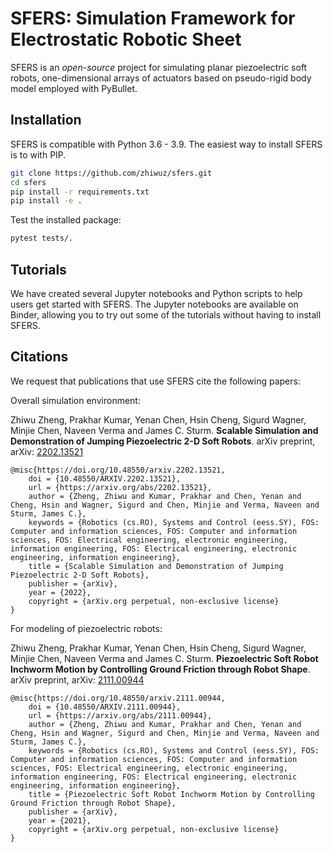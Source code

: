 # SFERS: Simulation Framework for Electrostatic Robotic Sheet
SFERS is an *open-source* project for simulating planar piezoelectric soft robots, one-dimensional arrays of actuators based on pseudo-rigid body model employed with PyBullet.
## Installation
SFERS is compatible with Python 3.6 - 3.9. The easiest way to install SFERS is to with PIP. 
```bash
git clone https://github.com/zhiwuz/sfers.git
cd sfers
pip install -r requirements.txt
pip install -e .
```
Test the installed package:
```bash
pytest tests/.
```
## Tutorials
We have created several Jupyter notebooks and Python scripts to help users get started with SFERS. The Jupyter notebooks are available on Binder, allowing you to try out some of the tutorials without having to install SFERS.

## Citations
We request that publications that use SFERS cite the following papers:

Overall simulation environment:

Zhiwu Zheng, Prakhar Kumar, Yenan Chen, Hsin Cheng, Sigurd Wagner, Minjie Chen, Naveen Verma and James C. Sturm. <strong>Scalable Simulation and Demonstration of Jumping Piezoelectric 2-D Soft Robots</strong>. arXiv preprint, arXiv: [2202.13521](https://arxiv.org/abs/2202.13521)

```
@misc{https://doi.org/10.48550/arxiv.2202.13521,
    doi = {10.48550/ARXIV.2202.13521},
    url = {https://arxiv.org/abs/2202.13521},
    author = {Zheng, Zhiwu and Kumar, Prakhar and Chen, Yenan and Cheng, Hsin and Wagner, Sigurd and Chen, Minjie and Verma, Naveen and Sturm, James C.},
    keywords = {Robotics (cs.RO), Systems and Control (eess.SY), FOS: Computer and information sciences, FOS: Computer and information sciences, FOS: Electrical engineering, electronic engineering, information engineering, FOS: Electrical engineering, electronic engineering, information engineering},
    title = {Scalable Simulation and Demonstration of Jumping Piezoelectric 2-D Soft Robots},
    publisher = {arXiv},
    year = {2022},
    copyright = {arXiv.org perpetual, non-exclusive license}
}
```

For modeling of piezoelectric robots:

Zhiwu Zheng, Prakhar Kumar, Yenan Chen, Hsin Cheng, Sigurd Wagner, Minjie Chen, Naveen Verma and James C. Sturm. <strong>Piezoelectric Soft Robot Inchworm Motion by Controlling Ground Friction through Robot Shape</strong>. arXiv preprint, arXiv: [2111.00944](https://arxiv.org/abs/2111.00944)
```
@misc{https://doi.org/10.48550/arxiv.2111.00944,
    doi = {10.48550/ARXIV.2111.00944},
    url = {https://arxiv.org/abs/2111.00944},
    author = {Zheng, Zhiwu and Kumar, Prakhar and Chen, Yenan and Cheng, Hsin and Wagner, Sigurd and Chen, Minjie and Verma, Naveen and Sturm, James C.},
    keywords = {Robotics (cs.RO), Systems and Control (eess.SY), FOS: Computer and information sciences, FOS: Computer and information sciences, FOS: Electrical engineering, electronic engineering, information engineering, FOS: Electrical engineering, electronic engineering, information engineering},
    title = {Piezoelectric Soft Robot Inchworm Motion by Controlling Ground Friction through Robot Shape},
    publisher = {arXiv},
    year = {2021},
    copyright = {arXiv.org perpetual, non-exclusive license}
}
```

